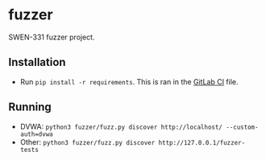 # fuzzer
SWEN-331 fuzzer project.

## Installation
* Run `pip install -r requirements`. This is ran in the [GitLab CI](.gitlab-ci.yml) file.

## Running
* DVWA: `python3 fuzzer/fuzz.py discover http://localhost/ --custom-auth=dvwa`
* Other: `python3 fuzzer/fuzz.py discover http://127.0.0.1/fuzzer-tests`
